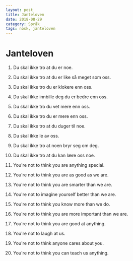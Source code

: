 ```yaml
---
layout: post
title: Janteloven
date: 2018-08-29
category: Språk
tags: nosk, janteloven
---
```

# Janteloven

1. Du skal ikke tro at du er noe.
2. Du skal ikke tro at du er like så meget som oss.
3. Du skal ikke tro du er klokere enn oss.
4. Du skal ikke innbille deg du er bedre enn oss.
5. Du skal ikke tro du vet mere enn oss.
6. Du skal ikke tro du er mere enn oss.
7. Du skal ikke tro at du duger til noe.
8. Du skal ikke le av oss.
9. Du skal ikke tro at noen bryr seg om deg.
10. Du skal ikke tro at du kan lære oss noe.

1. You're not to think you are anything special.
2. You're not to think you are as good as we are.
3. You're not to think you are smarter than we are.
4. You're not to imagine yourself better than we are.
5. You're not to think you know more than we do.
6. You're not to think you are more important than we are.
7. You're not to think you are good at anything.
8. You're not to laugh at us.
9. You're not to think anyone cares about you.
10. You're not to think you can teach us anything.